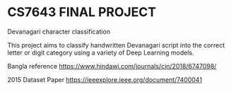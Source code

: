 # CS7643 FINAL PROJECT

Devanagari character classification

This project aims to classify handwritten Devanagari script into the correct letter or digit category using a variety of Deep Learning models. 

Bangla reference
https://www.hindawi.com/journals/cin/2018/6747098/

2015 Dataset Paper
https://ieeexplore.ieee.org/document/7400041
